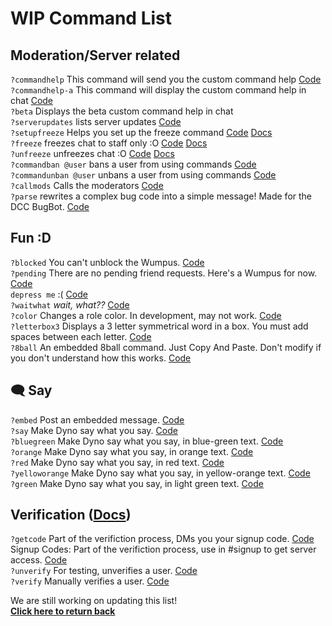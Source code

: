 # WIP Command List
## Moderation/Server related
`?commandhelp` This command will send you the custom command help [Code](https://github.com/DynoCC/gamedevchat-dyno/blob/master/%3Fcommandhelp)<br/>
`?commandhelp-a` This command will display the custom command help in chat [Code](https://github.com/DynoCC/gamedevchat-dyno/blob/master/%3Fcommandhelp-a)<br/>
`?beta` Displays the beta custom command help in chat<br/>
`?serverupdates` lists server updates [Code](https://github.com/DynoCC/gamedevchat-dyno/blob/master/serverupdates.txt)<br/>
`?setupfreeze` Helps you set up the freeze command [Code](https://github.com/DynoCC/Dyno-Custom-Commands/blob/master/setupfreeze.txt) [Docs](https://dynocc.tk/freeze)<br/>
`?freeze` freezes chat to staff only :O [Code](https://github.com/DynoCC/Dyno-Custom-Commands/blob/master/Freeze.txt) [Docs](https://dynocc.tk/freeze)<br/>
`?unfreeze` unfreezes chat :O [Code](https://github.com/DynoCC/Dyno-Custom-Commands/blob/master/unfreeze.txt) [Docs](https://dynocc.tk/freeze)<br/>
`?commandban @user` bans a user from using commands [Code](https://github.com/DynoCC/Dyno-Custom-Commands/blob/master/command%20ban.txt)<br/>
`?commandunban @user` unbans a user from using commands [Code](https://github.com/DynoCC/Dyno-Custom-Commands/blob/master/command%20unban.txt)<br/>
`?callmods` Calls the moderators [Code](https://github.com/DynoCC/Dyno-Custom-Commands/blob/master/callmods.txt)<br/>
`?parse` rewrites a complex bug code into a simple message! Made for the DCC BugBot. [Code](https://github.com/DynoCC/Dyno-Custom-Commands/blob/master/parse.txt)<br/>
## Fun :D
`?blocked` You can't unblock the Wumpus. [Code](https://github.com/DynoCC/Dyno-Custom-Commands/blob/master/blocked.txt)<br/>
`?pending` There are no pending friend requests. Here's a Wumpus for now. [Code](https://github.com/DynoCC/Dyno-Custom-Commands/blob/master/pending.txt)<br/>
`depress me` :( [Code](https://github.com/DynoCC/Dyno-Custom-Commands/blob/master/depress%20me.txt)<br/>
`?waitwhat` _wait, what??_ [Code](https://github.com/DynoCC/gamedevchat-dyno/blob/master/waitwhat.txt)<br/>
`?color` Changes a role color. In development, may not work. [Code](https://github.com/DynoCC/Dyno-Custom-Commands/blob/master/color.txt)<br/>
`?letterbox3` Displays a 3 letter symmetrical word in a box. You must add spaces between each letter. [Code](https://github.com/DynoCC/Dyno-Custom-Commands/blob/master/letterbox3)<br/>
`?8ball` An embedded 8ball command. Just Copy And Paste. Don't modify if you don't understand how this works. [Code](https://github.com/DynoCC/Dyno-Custom-Commands/blob/master/8ball.txt) <br/>
## 🗨 Say
`?embed` Post an embedded message. [Code](https://github.com/DynoCC/Dyno-Custom-Commands/blob/master/embed.txt)<br/>
`?say` Make Dyno say what you say. [Code](https://github.com/DynoCC/gamedevchat-dyno/blob/master/say.txt)<br/>
`?bluegreen` Make Dyno say what you say, in blue-green text. [Code](https://github.com/DynoCC/gamedevchat-dyno/blob/master/bluegreen.txt)<br/>
`?orange` Make Dyno say what you say, in orange text. [Code](https://github.com/DynoCC/gamedevchat-dyno/blob/master/orange.txt)<br/>
`?red` Make Dyno say what you say, in red text. [Code](https://github.com/DynoCC/gamedevchat-dyno/blob/master/red.txt)<br/>
`?yelloworange` Make Dyno say what you say, in yellow-orange text. [Code](https://github.com/DynoCC/gamedevchat-dyno/blob/master/yelloworange.txt)<br/>
`?green` Make Dyno say what you say, in light green text. [Code](https://github.com/DynoCC/gamedevchat-dyno/blob/master/green.txt)<br/>
## Verification ([Docs](https://github.com/DynoCC/Dyno-Custom-Commands/wiki/Verification-System))
`?getcode` Part of the verifiction process, DMs you your signup code. [Code](https://github.com/DynoCC/Dyno-Custom-Commands/blob/master/getcode.txt)<br/>
Signup Codes: Part of the verifiction process, use in #signup to get server access. [Code](https://github.com/DynoCC/Dyno-Custom-Commands/blob/master/Signup%20codes.txt)<br/>
`?unverify` For testing, unverifies a user. [Code](https://github.com/DynoCC/Dyno-Custom-Commands/blob/master/unverify.txt)<br/>
`?verify` Manually verifies a user. [Code](https://github.com/DynoCC/Dyno-Custom-Commands/blob/master/verify.txt)<br/>

We are still working on updating this list!<br/>
[**Click here to return back**](https://dynocc.tk)
